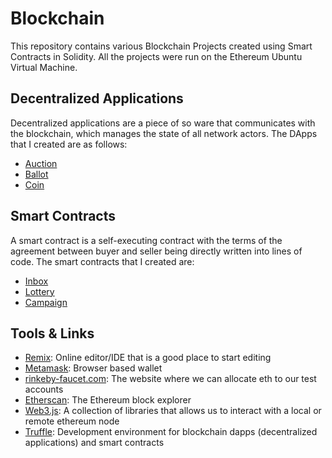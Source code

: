 # Blockchain

This repository contains various Blockchain Projects created using Smart Contracts in Solidity.
All the projects were run on the Ethereum Ubuntu Virtual Machine.

## Decentralized Applications

Decentralized applications are a piece of so ware that communicates with the blockchain, which manages the state of all network actors. The DApps that I created are as follows:

* [Auction](https://github.com/Nivedhitha-DuggiBlockchain/tree/master/Decentralized%20Applications/Auction%20Project)
* [Ballot](https://github.com/Nivedhitha-Duggi/Blockchain/tree/master/Decentralized%20Applications/Ballot%202)
* [Coin](https://github.com/Nivedhitha-Duggi/Blockchain/tree/master/Decentralized%20Applications/Coin)

## Smart Contracts

A smart contract is a self-executing contract with the terms of the agreement between buyer and seller being directly written into lines of code. The smart contracts that I created are:

* [Inbox](https://github.com/Nivedhitha-Duggi/Blockchain/blob/master/Smart%20Contracts/inbox/contracts/Inbox.sol)
* [Lottery](https://github.com/Nivedhitha-Duggi/Blockchain/blob/master/Smart%20Contracts/lottery/contracts/Lottery.sol)
* [Campaign](https://github.com/Nivedhitha-Duggi/Blockchain/blob/master/Smart%20Contracts/kickstart/ethereum/contracts/Campaign.sol)

## Tools & Links

* [Remix](http://remix.ethereum.org/#optimize=false&evmVersion=null&version=soljson-v0.6.6+commit.6c089d02.js): Online editor/IDE that is a good place to start editing
* [Metamask](https://metamask.io/): Browser based wallet
* [rinkeby-faucet.com](https://faucet.rinkeby.io/): The website where we can allocate eth to our test accounts
* [Etherscan](https://etherscan.io/): The Ethereum block explorer
* [Web3.js](https://web3js.readthedocs.io/en/v1.2.11/): A collection of libraries that allows us to interact with a local or remote ethereum node
* [Truffle](https://www.trufflesuite.com/): Development environment for blockchain dapps (decentralized applications) and smart contracts
